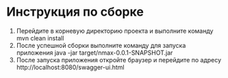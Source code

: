 # Инструкция по сборке
1) Перейдите в корневую директорию проекта и выполните команду mvn clean install
2) После успешной сборки выполните команду для запуска приложения java -jar target/nmax-0.0.1-SNAPSHOT.jar
3) После запуска приложения откройте браузер и перейдите по адресу http://localhost:8080/swagger-ui.html
